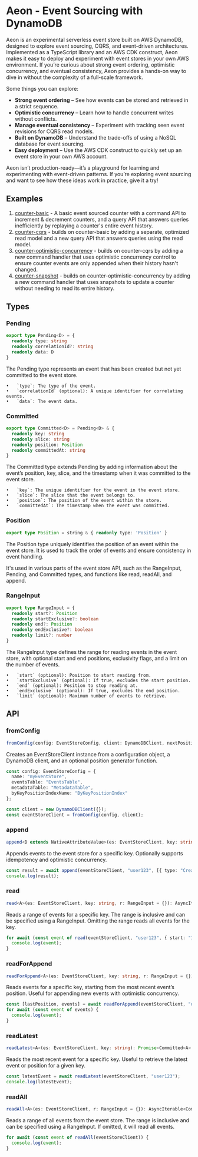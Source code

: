 # Aeon - Event Sourcing with DynamoDB

Aeon is an experimental serverless event store built on AWS DynamoDB, designed to explore event sourcing, CQRS, and event-driven architectures. Implemented as a TypeScript library and an AWS CDK construct, Aeon makes it easy to deploy and experiment with event stores in your own AWS environment. If you’re curious about strong event ordering, optimistic concurrency, and eventual consistency, Aeon provides a hands-on way to dive in without the complexity of a full-scale framework.

Some things you can explore:

* **Strong event ordering** – See how events can be stored and retrieved in a strict sequence.
* **Optimistic concurrency** – Learn how to handle concurrent writes without conflicts.
* **Manage eventual consistency** – Experiment with tracking seen event revisions for CQRS read models.
* **Built on DynamoDB** – Understand the trade-offs of using a NoSQL database for event sourcing.
* **Easy deployment** – Use the AWS CDK construct to quickly set up an event store in your own AWS account.

Aeon isn’t production-ready—it’s a playground for learning and experimenting with event-driven patterns. If you’re exploring event sourcing and want to see how these ideas work in practice, give it a try!

## Examples

1. [counter-basic](examples/counter-basic/) - A basic event sourced counter with a command API to increment & decrement counters, and a query API that answers queries inefficiently by replaying a counter's entire event history.
1. [counter-cqrs](examples/counter-cqrs/) - builds on counter-basic by adding a separate, optimized read model and a new query API that answers queries using the read model.
1. [counter-optimistic-concurrency](examples/counter-optimistic-concurrency/) - builds on counter-cqrs by adding a new command handler that uses optimistic concurrency control to ensure counter events are only appended when their history hasn't changed.
1. [counter-snapshot](examples/counter-snapshot/) - builds on counter-optimistic-concurrency by adding a new command handler that uses snapshots to update a counter without needing to read 
its entire history.

## Types

### Pending

```ts
export type Pending<D> = {
  readonly type: string
  readonly correlationId?: string
  readonly data: D
}
```

The Pending type represents an event that has been created but not yet committed to the event store.

	•	`type`: The type of the event.
	•	`correlationId` (optional): A unique identifier for correlating events.
	•	`data`: The event data.

### Committed

```ts
export type Committed<D> = Pending<D> & {
  readonly key: string
  readonly slice: string
  readonly position: Position
  readonly committedAt: string
}
```

The Committed type extends Pending by adding information about the event’s position, key, slice, and the timestamp when it was committed to the event store.

	•	`key`: The unique identifier for the event in the event store.
	•	`slice`: The slice that the event belongs to.
	•	`position`: The position of the event within the store.
	•	`committedAt`: The timestamp when the event was committed.

### Position

```ts
export type Position = string & { readonly type: 'Position' }
```

The Position type uniquely identifies the position of an event within the event store. It is used to track the order of events and ensure consistency in event handling.

It's used in various parts of the event store API, such as the RangeInput, Pending, and Committed types, and functions like read, readAll, and append.

### RangeInput

```ts
export type RangeInput = {
  readonly start?: Position
  readonly startExclusive?: boolean
  readonly end?: Position
  readonly endExclusive?: boolean
  readonly limit?: number
}
```

The RangeInput type defines the range for reading events in the event store, with optional start and end positions, exclusivity flags, and a limit on the number of events.

	•	`start` (optional): Position to start reading from.
	•	`startExclusive` (optional): If true, excludes the start position.
	•	`end` (optional): Position to stop reading at.
	•	`endExclusive` (optional): If true, excludes the end position.
	•	`limit` (optional): Maximum number of events to retrieve.

## API

### fromConfig

```ts
fromConfig(config: EventStoreConfig, client: DynamoDBClient, nextPosition?: (epochMilliseconds?: number) => Position): EventStoreClient
```

Creates an EventStoreClient instance from a configuration object, a DynamoDB client, and an optional position generator function.

```ts
const config: EventStoreConfig = {
  name: "myEventStore",
  eventsTable: "EventsTable",
  metadataTable: "MetadataTable",
  byKeyPositionIndexName: "ByKeyPositionIndex"
};

const client = new DynamoDBClient({});
const eventStoreClient = fromConfig(config, client);
```

### append

```ts
append<D extends NativeAttributeValue>(es: EventStoreClient, key: string, events: readonly Pending<D>[], options?: AppendKeyOptions): Promise<AppendResult>
```

Appends events to the event store for a specific key. Optionally supports idempotency and optimistic concurrency.

```ts
const result = await append(eventStoreClient, "user123", [{ type: "Created", data: { userId: "user123" } }]);
console.log(result);
```


### read

```ts
read<A>(es: EventStoreClient, key: string, r: RangeInput = {}): AsyncIterable<Committed<A>>
```

Reads a range of events for a specific key. The range is inclusive and can be specified using a RangeInput. Omitting the range reads all events for the key.

```ts
for await (const event of read(eventStoreClient, "user123", { start: "100", end: "200" })) {
  console.log(event);
}
```

### readForAppend

```ts
readForAppend<A>(es: EventStoreClient, key: string, r: RangeInput = {}): Promise<readonly [Position | undefined, AsyncIterable<Committed<A>>]>
```

Reads events for a specific key, starting from the most recent event’s position. Useful for appending new events with optimistic concurrency.

```ts
const [lastPosition, events] = await readForAppend(eventStoreClient, "user123");
for await (const event of events) {
  console.log(event);
}
```

### readLatest

```ts
readLatest<A>(es: EventStoreClient, key: string): Promise<Committed<A> | undefined>
```

Reads the most recent event for a specific key. Useful to retrieve the latest event or position for a given key.

```ts
const latestEvent = await readLatest(eventStoreClient, "user123");
console.log(latestEvent);
```

### readAll

```ts
readAll<A>(es: EventStoreClient, r: RangeInput = {}): AsyncIterable<Committed<A>>
```

Reads a range of all events from the event store. The range is inclusive and can be specified using a RangeInput. If omitted, it will read all events.

```ts
for await (const event of readAll(eventStoreClient)) {
  console.log(event);
}
```